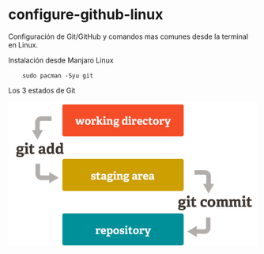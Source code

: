 # configure-github-linux
Configuración de Git/GitHub y comandos mas comunes desde la terminal en Linux.

Instalación desde Manjaro Linux

        sudo pacman -Syu git
        
Los 3 estados de Git

 ![alt text](https://github.com/kabirna/configure-github-linux/raw/master/images/3estados.png "3 estados Git")
